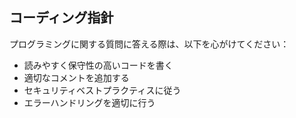 ## コーディング指針

プログラミングに関する質問に答える際は、以下を心がけてください：

- 読みやすく保守性の高いコードを書く
- 適切なコメントを追加する
- セキュリティベストプラクティスに従う
- エラーハンドリングを適切に行う